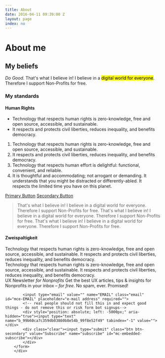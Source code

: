```yaml
---
title: About
date: 2016-04-11 09:39:00 Z
layout: page
index: no
---
```


# About me


## My beliefs

*Do Good.* That's what I believe in! I believe in a <mark>digital world for everyone</mark>. Therefore I support Non-Profits for free.

### My standards

#### Human Rights
* Technology that respects human rights is zero-knowledge, free and open source, accessible, and sustainable.
* It respects and protects civil liberties, reduces inequality, and benefits democracy.

1. Technology that respects human rights is zero-knowledge, free and open source, accessible, and sustainable.
2. It respects and protects civil liberties, reduces inequality, and benefits democracy.
3. Technology that respects human effort is delightful: functional, convenient, and reliable.
4. It is thoughtful and accommodating; not arrogant or demanding. It understands that you might be distracted or differently-abled. It respects the limited time you have on this planet.

<a href="#" class="btn btn-primary">Primary Button</a> <a href="#" class="btn btn-secondary">Secondary Button</a>

> That's what I believe in! I believe in a digital world for everyone. Therefore I support Non-Profits for free. That's what I believe in! I believe in a digital world for everyone. Therefore I support Non-Profits for free. That's what I believe in! I believe in a digital world for everyone. Therefore I support Non-Profits for free.

#### Zweispaltigkeit
<div class="container">
    <div class="spalte abstand">
    Technology that respects human rights is zero-knowledge, free and open source, accessible, and sustainable. It respects and protects civil liberties, reduces inequality, and benefits democracy.
    </div>
    <div class="spalte">
    Technology that respects human rights is zero-knowledge, free and open source, accessible, and sustainable. It respects and protects civil liberties, reduces inequality, and benefits democracy.
    </div>
</div>

<div id="mc_embed_signup">
          <span class="headline">UX Newsletter <em>for Nonprofits</em></span>
          <span class="subline">Get the best UX articles, tips &amp; insights for Nonprofits in your inbox – <em>for free</em>. No spam, ever. Promised!</span>
        <form action="//niklasjordan.us11.list-manage.com/subscribe/post?u=99b60ca7c359db03860b8e54b&amp;id=99f8e52f49" method="post" id="mc-embedded-subscribe-form" name="mc-embedded-subscribe-form" class="validate" target="_blank" novalidate="">
            <div id="mc_embed_signup_scroll">

        	<input type="email" value="" name="EMAIL" class="email" id="mce-EMAIL" placeholder="e-mail address" required="">
            <!-- real people should not fill this in and expect good things - do not remove this or risk form bot signups-->
            <div style="position: absolute; left: -5000px;" aria-hidden="true"><input type="text" name="b_99b60ca7c359db03860b8e54b_99f8e52f49" tabindex="-1" value=""></div>
            <div class="clear"><input type="submit" class="btn btn-secondary" value="Subscribe" name="subscribe" id="mc-embedded-subscribe"></div>
            </div>
        </form>
        </div>
